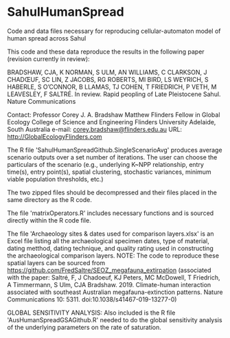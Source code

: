 # SahulHumanSpread
Code and data files necessary for reproducing cellular-automaton model of human spread across Sahul

This code and these data reproduce the results in the following paper (revision currently in review):

BRADSHAW, CJA, K NORMAN, S ULM, AN WILLIAMS, C CLARKSON, J CHADŒUF, SC LIN, Z JACOBS, RG ROBERTS, MI BIRD, LS WEYRICH, S HABERLE, S O’CONNOR, B LLAMAS, TJ COHEN, T FRIEDRICH, P VETH, M LEAVESLEY, F SALTRÉ. In review. Rapid peopling of Late Pleistocene Sahul. Nature Communications

Contact:
Professor Corey J. A. Bradshaw
Matthew Flinders Fellow in Global Ecology
College of Science and Engineering
Flinders University
Adelaide, South Australia
e-mail: corey.bradshaw@flinders.edu.au
URL: http://GlobalEcologyFlinders.com

The R file 'SahulHumanSpreadGithub.SingleScenarioAvg' produces average scenario outputs over a set number of iterations. The user can choose the particulars of the scenario (e.g., underlying K~NPP relationship, entry time(s), entry point(s), spatial clustering, stochastic variances, minimum viable population thresholds, etc.)

The two zipped files should be decompressed and their files placed in the same directory as the R code.

The file 'matrixOperators.R' includes necessary functions and is sourced directly within the R code file.

The file 'Archaeology sites & dates used for comparison layers.xlsx' is an Excel file listing all the archaeological specimen dates, type of material, dating metthod, dating technique, and quality rating used in constructing the archaeological comparison layers. NOTE: The code to reproduce these spatial layers can be sourced from https://github.com/FredSaltre/SEOZ_megafauna_extirpation (associated with the paper: Saltré, F, J Chadoeuf, KJ Peters, MC McDowell, T Friedrich, A Timmermann, S Ulm, CJA Bradshaw. 2019. Climate-human interaction associated with southeast Australian megafauna-extinction patterns. Nature Communications 10: 5311. doi:10.1038/s41467-019-13277-0)

GLOBAL SENSITIVITY ANALYSIS: Also included is the R file 'AusHumanSpreadGSAGithub.R' needed to do the global sensitivity analysis of the underlying parameters on the rate of saturation.

